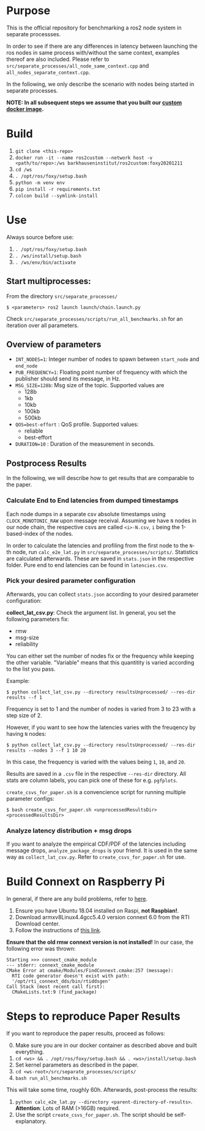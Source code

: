 # Purpose

This is the official repository for benchmarking a ros2 node system in separate processses.

In order to see if there are any differences in latency between launching the ros nodes in same process with/without the same context, examples thereof are also included.
Please refer to `src/separate_processes/all_node_same_context.cpp` and `all_nodes_separate_context.cpp`.

In the following, we only describe the scenario with nodes being started in separate processes.

**NOTE: In all subsequent steps we assume that you built our [custom docker image](https://github.com/Barkhausen-Institut/ros2_latency_evaluation_docker).**

# Build

1. `git clone <this-repo>`
2. `docker run -it --name ros2custom --network host -v <path/to/repo>:/ws barkhauseninstitut/ros2custom:foxy20201211`
3. `cd /ws`
4. `. /opt/ros/foxy/setup.bash`
5. `python -m venv env`
6. `pip install -r requirements.txt`
7. `colcon build --symlink-install`

# Use

Always source before use:

1. `. /opt/ros/foxy/setup.bash`
2. `. /ws/install/setup.bash`
3. `. /ws/env/bin/activate`

## Start multiprocesses:
From the directory `src/separate_processes/`

```console
$ <parameters> ros2 launch launch/chain.launch.py
```

Check `src/separate_processes/scripts/run_all_benchmarks.sh` for an iteration over all parameters.

##  Overview of parameters

- `INT_NODES=1`: Integer number of nodes to spawn between `start_node` and `end_node`
- `PUB_FREQUENCY=1`: Floating point number of frequency with which the publisher should send its message, in Hz.
- `MSG_SIZE=128b`: Msg size of the topic. Supported values are
  - 128b
  - 1kb
  - 10kb
  - 100kb
  - 500kb
- `QOS=best-effort` : QoS profile. Supported values:
  - reliable
  - best-effort
- `DURATION=10` : Duration of the measurement in seconds.

## Postprocess Results

In the following, we will describe how to get results that are comparable to the paper.

### Calculate End to End latencies from dumped timestamps

Each node dumps in a separate csv absolute timestamps using `CLOCK_MONOTONIC_RAW` upon message receival. Assuming we have `N` nodes in our node chain, the respective csvs are called `<i>-N.csv`, `i` being the 1-based-index of the nodes.

In order to calculate the latencies and profiling from the first node to the `N`-th node, run `calc_e2e_lat.py` in `src/separate_processes/scripts/`. Statistics are calculated afterwards. These are saved in `stats.json` in the respective folder. Pure end to end latencies can be found in `latencies.csv`.

### Pick your desired parameter configuration

Afterwards, you can collect `stats.json` according to your desired parameter configuration:

**collect_lat_csv.py**: Check the argument list. In general, you set the following parameters fix:
- rmw
- msg-size
- reliability

You can either set the number of nodes fix or the frequency while keeping the other variable. "Variable" means that this quantitity is varied according to the list you pass.

Example:

```console
$ python collect_lat_csv.py --directory resultsUnprocessed/ --res-dir results --f 1
```

Frequency is set to 1 and the number of nodes is varied from 3 to 23 with a step size of 2.

However, if you want to see how the latencies varies with the freuqency by having `N` nodes:

```console
$ python collect_lat_csv.py --directory resultsUnprocessed/ --res-dir results --nodes 3 --f 1 10 20
```

In this case, the frequency is varied with the values being `1`, `10`, and `20`.

Results are saved in a `.csv` file in the respective `--res-dir` directory. All stats are column labels, you can pick one of these for e.g. `pgfplots`.

`create_csvs_for_paper.sh` is a convencience script for running multiple parameter configs:

```console
$ bash create_csvs_for_paper.sh <unprocessedResultsDir> <processedResultsDir>
```

### Analyze latency distribution + msg drops

If you want to analyze the empirical CDF/PDF of the latencies including message drops, `analyze_package_drops` is your friend. It is used in the same way as `collect_lat_csv.py`. Refer to `create_csvs_for_paper.sh` for use.

# Build Connext on Raspberry Pi

In general, if there are any build problems, refer to [here](https://github.com/ros2/rmw_connextdds/issues/10#issuecomment-800513412).

1. Ensure you have Ubuntu 18.04 installed on Raspi, **not Raspbian!**.
2. Download armxv8Linux4.4gcc5.4.0 version connext 6.0 from the RTI Download center. 
3. Follow the instructions of [this link](https://github.com/ros2/rmw_connextdds/issues/10#issuecomment-800513412).

**Ensure that the old rmw connext version is not installed!** In our case, the following error was thrown:

```console
Starting >>> connext_cmake_module
--- stderr: connext_cmake_module
CMake Error at cmake/Modules/FindConnext.cmake:257 (message):
  RTI code generator doesn't exist with path:
  '/opt/rti_connext_dds/bin/rtiddsgen'
Call Stack (most recent call first):
  CMakeLists.txt:9 (find_package)
```

# Steps to reproduce Paper Results

If you want to reproduce the paper results, proceed as follows:

0. Make sure you are in our docker container as described above and built everything.
1. `cd <ws> && . /opt/ros/foxy/setup.bash && . <ws>/install/setup.bash`
2. Set kernel parameters as described in the paper.
3. `cd <ws-root>/src/separate_processes/scripts/`
4. `bash run_all_benchmarks.sh`

This will take some time, roughly 60h.
Afterwards, post-process the results:

1. `python calc_e2e_lat.py --directory <parent-directory-of-results>`. **Attention**: Lots of RAM (>16GB) required.
2. Use the script `create_csvs_for_paper.sh`. The script should be self-explanatory.
